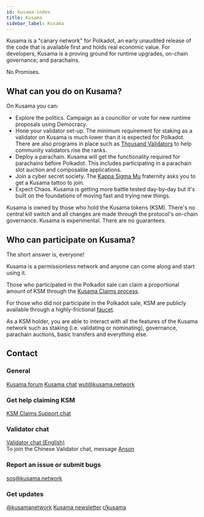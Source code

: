 ```yaml
---
id: kusama-index
title: Kusama
sidebar_label: Kusama
---
```


Kusama is a "canary network" for Polkadot, an early unaudited release of the code
that is available first and holds real economic value. For developers, Kusama is
a proving ground for runtime upgrades, on-chain governance, and parachains.

No Promises.

## What can you do on Kusama?

On Kusama you can:

- Explore the politics. Campaign as a councillor or vote for new runtime proposals using Democracy.
- Hone your validator set-up. The minimum requirement for staking as a validator on Kusama is much lower than it is expected for Polkadot. There are also programs in place such as [Thousand Validators][thousand validators] to help community validators rise the ranks.
- Deploy a parachain. Kusama will get the functionality required for parachains before Polkadot. This includes participating in a parachain slot auction and composable applications.
- Join a cyber secret society. The [Kappa Sigma Mu][kappa] fraternity asks you to get a Kusama tattoo to join.
- Expect Chaos. Kusama is getting more battle tested day-by-day but it's built on the foundations of moving fast and trying new things.

Kusama is owned by those who hold the Kusama tokens (KSM). There's no central
kill switch and all changes are made through the protocol's on-chain governance.
Kusama is experimental. There are no guarantees.

## Who can participate on Kusama?

The short answer is, everyone!

Kusama is a permissionless network and anyone can come along and start using it.

Those who participated in the Polkadot sale can claim a proportional amount of KSM
through the [Kusama Claims process][kusama claims].

For those who did not participate in the Polkadot sale, KSM are publicly available
through a highly-frictional [faucet][KSM faucet]. 

As a KSM holder, you are able to interact with all the features of the Kusama
network such as staking (i.e. validating or nominating), governance, parachain auctions, basic transfers and everything else.

## Contact 

### General
[Kusama forum](https://forum.kusama.network/)
[Kusama chat](https://riot.im/app/#/room/#kusamawatercooler:polkadot.builders)
[wut@kusama.network](mailto:wut@kusama.network)

### Get help claiming KSM
[KSM Claims Support chat](https://riot.im/app/#/room/#KSMAClaims:polkadot.builders)

### Validator chat
[Validator chat (English)](https://riot.im/app/#/room/#KusamaValidatorLounge:polkadot.builders)  
To join the Chinese Validator chat, message [Anson](https://raw.githubusercontent.com/kusamanetwork/userguide/master/chinese-language-validators-wechat.png?token=ABIBK6VM3MAOKWE43GM3JHC5G3ARG)

### Report an issue or submit bugs
[sos@kusama.network](mailto:sos@kusama.network)

### Get updates
[@kusamanetwork](https://twitter.com/kusamanetwork)
[Kusama newsletter](https://kusama.network/newsletter)
[r/kusama](https://reddit.com/r/kusama)


[kappa]: https://polkascan.io/pre/kusama/council/motion/94
[thousand validators]: https://polkadot.network/join-kusamas-thousand-validators-programme/
[kusama claims]: https://claim.kusama.network
[KSM faucet]: https://github.com/kusamanetwork/faucet